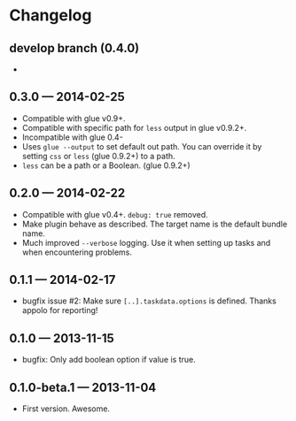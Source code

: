 # Changelog

## develop branch (0.4.0)

-

## 0.3.0 — 2014-02-25
- Compatible with glue v0.9+.
- Compatible with specific path for `less` output in glue v0.9.2+.
- Incompatible with glue 0.4-
- Uses `glue --output` to set default out path. You can override it by setting `css` or `less` (glue 0.9.2+) to a path.
- `less` can be a path or a Boolean. (glue 0.9.2+)

## 0.2.0 — 2014-02-22
- Compatible with glue v0.4+. `debug: true` removed.
- Make plugin behave as described. The target name is the default bundle name.
- Much improved `--verbose` logging. Use it when setting up tasks and when encountering problems.


## 0.1.1 — 2014-02-17
- bugfix issue #2: Make sure `[..].taskdata.options` is defined. Thanks appolo for reporting!


## 0.1.0 — 2013-11-15
- bugfix: Only add boolean option if value is true.


## 0.1.0-beta.1 — 2013-11-04
- First version. Awesome.